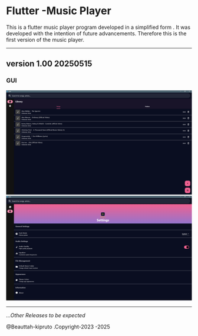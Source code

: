 # Flutter -Music Player

This is a flutter music player program developed in a simplified form . It was developed with the intention of future advancements.
Therefore this is the first version of the music player.

---
## version 1.00 20250515

### GUI
<img src="music-player-settings.png" alt="settings-V.1-25">
<img src="music-player-home.png" alt="home-V.1-25">

---
*...Other Releases to be expected*

@Beauttah-kipruto .Copyright-2023 -2025
